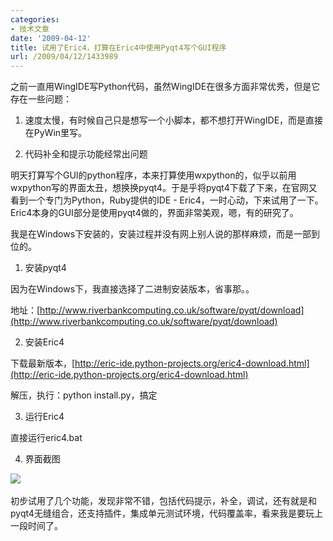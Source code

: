 ```yaml
---
categories:
- 技术文章
date: '2009-04-12'
title: 试用了Eric4，打算在Eric4中使用Pyqt4写个GUI程序
url: /2009/04/12/1433989
---
```



之前一直用WingIDE写Python代码，虽然WingIDE在很多方面非常优秀，但是它存在一些问题：

1. 速度太慢，有时候自己只是想写一个小脚本，都不想打开WingIDE，而是直接在PyWin里写。

2. 代码补全和提示功能经常出问题

明天打算写个GUI的python程序，本来打算使用wxpython的，似乎以前用wxpython写的界面太丑，想换换pyqt4。于是乎将pyqt4下载了下来，在官网又看到一个专门为Python，Ruby提供的IDE - Eric4，一时心动，下来试用了一下。Eric4本身的GUI部分是使用pyqt4做的，界面非常美观，嗯，有的研究了。

我是在Windows下安装的，安装过程并没有网上别人说的那样麻烦，而是一部到位的。

1. 安装pyqt4

因为在Windows下，我直接选择了二进制安装版本，省事那。。 

地址：[http://www.riverbankcomputing.co.uk/software/pyqt/download](http://www.riverbankcomputing.co.uk/software/pyqt/download) 

2. 安装Eric4

下载最新版本，[http://eric-ide.python-projects.org/eric4-download.html](http://eric-ide.python-projects.org/eric4-download.html)

解压，执行：python install.py，搞定

3. 运行Eric4

直接运行eric4.bat

4. 界面截图

![](http://images.cnblogs.com/cnblogs_com/coderzh/software/eric4.jpg)&nbsp;

初步试用了几个功能，发现非常不错，包括代码提示，补全，调试，还有就是和pyqt4无缝组合，还支持插件，集成单元测试环境，代码覆盖率，看来我是要玩上一段时间了。